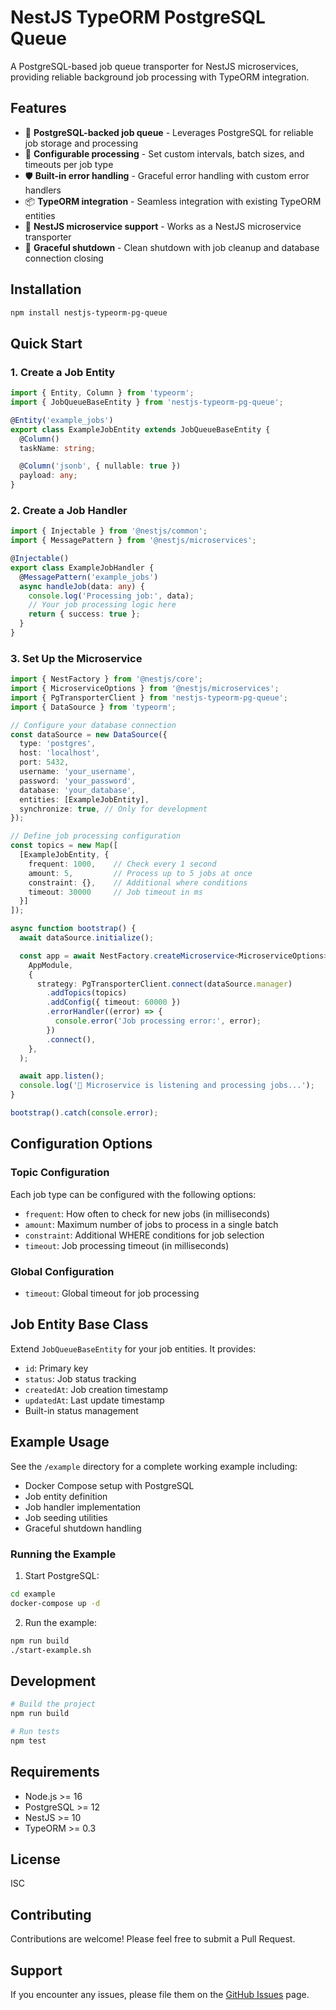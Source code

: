 # NestJS TypeORM PostgreSQL Queue

A PostgreSQL-based job queue transporter for NestJS microservices, providing reliable background job processing with TypeORM integration.

## Features

- 🚀 **PostgreSQL-backed job queue** - Leverages PostgreSQL for reliable job storage and processing
- 🔄 **Configurable processing** - Set custom intervals, batch sizes, and timeouts per job type
- 🛡️ **Built-in error handling** - Graceful error handling with custom error handlers
- 📦 **TypeORM integration** - Seamless integration with existing TypeORM entities
- 🎯 **NestJS microservice support** - Works as a NestJS microservice transporter
- 🧹 **Graceful shutdown** - Clean shutdown with job cleanup and database connection closing

## Installation

```bash
npm install nestjs-typeorm-pg-queue
```

## Quick Start

### 1. Create a Job Entity

```typescript
import { Entity, Column } from 'typeorm';
import { JobQueueBaseEntity } from 'nestjs-typeorm-pg-queue';

@Entity('example_jobs')
export class ExampleJobEntity extends JobQueueBaseEntity {
  @Column()
  taskName: string;

  @Column('jsonb', { nullable: true })
  payload: any;
}
```

### 2. Create a Job Handler

```typescript
import { Injectable } from '@nestjs/common';
import { MessagePattern } from '@nestjs/microservices';

@Injectable()
export class ExampleJobHandler {
  @MessagePattern('example_jobs')
  async handleJob(data: any) {
    console.log('Processing job:', data);
    // Your job processing logic here
    return { success: true };
  }
}
```

### 3. Set Up the Microservice

```typescript
import { NestFactory } from '@nestjs/core';
import { MicroserviceOptions } from '@nestjs/microservices';
import { PgTransporterClient } from 'nestjs-typeorm-pg-queue';
import { DataSource } from 'typeorm';

// Configure your database connection
const dataSource = new DataSource({
  type: 'postgres',
  host: 'localhost',
  port: 5432,
  username: 'your_username',
  password: 'your_password',
  database: 'your_database',
  entities: [ExampleJobEntity],
  synchronize: true, // Only for development
});

// Define job processing configuration
const topics = new Map([
  [ExampleJobEntity, {
    frequent: 1000,    // Check every 1 second
    amount: 5,         // Process up to 5 jobs at once
    constraint: {},    // Additional where conditions
    timeout: 30000     // Job timeout in ms
  }]
]);

async function bootstrap() {
  await dataSource.initialize();

  const app = await NestFactory.createMicroservice<MicroserviceOptions>(
    AppModule,
    {
      strategy: PgTransporterClient.connect(dataSource.manager)
        .addTopics(topics)
        .addConfig({ timeout: 60000 })
        .errorHandler((error) => {
          console.error('Job processing error:', error);
        })
        .connect(),
    },
  );

  await app.listen();
  console.log('🎯 Microservice is listening and processing jobs...');
}

bootstrap().catch(console.error);
```

## Configuration Options

### Topic Configuration

Each job type can be configured with the following options:

- `frequent`: How often to check for new jobs (in milliseconds)
- `amount`: Maximum number of jobs to process in a single batch
- `constraint`: Additional WHERE conditions for job selection
- `timeout`: Job processing timeout (in milliseconds)

### Global Configuration

- `timeout`: Global timeout for job processing

## Job Entity Base Class

Extend `JobQueueBaseEntity` for your job entities. It provides:

- `id`: Primary key
- `status`: Job status tracking
- `createdAt`: Job creation timestamp
- `updatedAt`: Last update timestamp
- Built-in status management

## Example Usage

See the `/example` directory for a complete working example including:

- Docker Compose setup with PostgreSQL
- Job entity definition
- Job handler implementation
- Job seeding utilities
- Graceful shutdown handling

### Running the Example

1. Start PostgreSQL:
```bash
cd example
docker-compose up -d
```

2. Run the example:
```bash
npm run build
./start-example.sh
```

## Development

```bash
# Build the project
npm run build

# Run tests
npm test
```

## Requirements

- Node.js >= 16
- PostgreSQL >= 12
- NestJS >= 10
- TypeORM >= 0.3

## License

ISC

## Contributing

Contributions are welcome! Please feel free to submit a Pull Request.

## Support

If you encounter any issues, please file them on the [GitHub Issues](https://github.com/gring2/nestjs-typeorm-pg-queue/issues) page.
